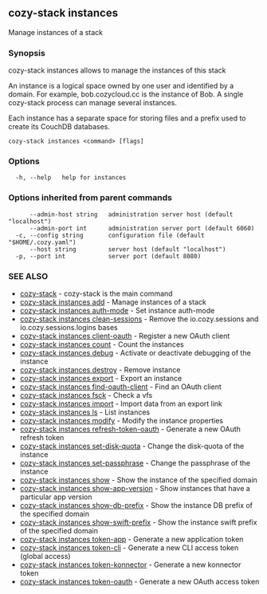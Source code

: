 ## cozy-stack instances

Manage instances of a stack

### Synopsis


cozy-stack instances allows to manage the instances of this stack

An instance is a logical space owned by one user and identified by a domain.
For example, bob.cozycloud.cc is the instance of Bob. A single cozy-stack
process can manage several instances.

Each instance has a separate space for storing files and a prefix used to
create its CouchDB databases.


```
cozy-stack instances <command> [flags]
```

### Options

```
  -h, --help   help for instances
```

### Options inherited from parent commands

```
      --admin-host string   administration server host (default "localhost")
      --admin-port int      administration server port (default 6060)
  -c, --config string       configuration file (default "$HOME/.cozy.yaml")
      --host string         server host (default "localhost")
  -p, --port int            server port (default 8080)
```

### SEE ALSO

* [cozy-stack](cozy-stack.md)	 - cozy-stack is the main command
* [cozy-stack instances add](cozy-stack_instances_add.md)	 - Manage instances of a stack
* [cozy-stack instances auth-mode](cozy-stack_instances_auth-mode.md)	 - Set instance auth-mode
* [cozy-stack instances clean-sessions](cozy-stack_instances_clean-sessions.md)	 - Remove the io.cozy.sessions and io.cozy.sessions.logins bases
* [cozy-stack instances client-oauth](cozy-stack_instances_client-oauth.md)	 - Register a new OAuth client
* [cozy-stack instances count](cozy-stack_instances_count.md)	 - Count the instances
* [cozy-stack instances debug](cozy-stack_instances_debug.md)	 - Activate or deactivate debugging of the instance
* [cozy-stack instances destroy](cozy-stack_instances_destroy.md)	 - Remove instance
* [cozy-stack instances export](cozy-stack_instances_export.md)	 - Export an instance
* [cozy-stack instances find-oauth-client](cozy-stack_instances_find-oauth-client.md)	 - Find an OAuth client
* [cozy-stack instances fsck](cozy-stack_instances_fsck.md)	 - Check a vfs
* [cozy-stack instances import](cozy-stack_instances_import.md)	 - Import data from an export link
* [cozy-stack instances ls](cozy-stack_instances_ls.md)	 - List instances
* [cozy-stack instances modify](cozy-stack_instances_modify.md)	 - Modify the instance properties
* [cozy-stack instances refresh-token-oauth](cozy-stack_instances_refresh-token-oauth.md)	 - Generate a new OAuth refresh token
* [cozy-stack instances set-disk-quota](cozy-stack_instances_set-disk-quota.md)	 - Change the disk-quota of the instance
* [cozy-stack instances set-passphrase](cozy-stack_instances_set-passphrase.md)	 - Change the passphrase of the instance
* [cozy-stack instances show](cozy-stack_instances_show.md)	 - Show the instance of the specified domain
* [cozy-stack instances show-app-version](cozy-stack_instances_show-app-version.md)	 - Show instances that have a particular app version
* [cozy-stack instances show-db-prefix](cozy-stack_instances_show-db-prefix.md)	 - Show the instance DB prefix of the specified domain
* [cozy-stack instances show-swift-prefix](cozy-stack_instances_show-swift-prefix.md)	 - Show the instance swift prefix of the specified domain
* [cozy-stack instances token-app](cozy-stack_instances_token-app.md)	 - Generate a new application token
* [cozy-stack instances token-cli](cozy-stack_instances_token-cli.md)	 - Generate a new CLI access token (global access)
* [cozy-stack instances token-konnector](cozy-stack_instances_token-konnector.md)	 - Generate a new konnector token
* [cozy-stack instances token-oauth](cozy-stack_instances_token-oauth.md)	 - Generate a new OAuth access token


